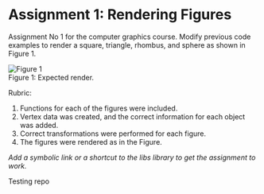 # Assignment 1: Rendering Figures

Assignment No 1 for the computer graphics course. Modify previous code examples to render a square, triangle, rhombus, and sphere as shown in Figure 1.

![Figure 1](Images/triangle_box_sphere_rhombus.png)
<br/>Figure 1: Expected render.

Rubric:

1. Functions for each of the figures were included.
2. Vertex data was created, and the correct information for each object was added.
3. Correct transformations were performed for each figure.
4. The figures were rendered as in the Figure.

*Add a symbolic link or a shortcut to the libs library to get the assignment to work.*

Testing repo

